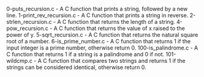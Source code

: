 0-puts_recursion.c - A C function that prints a string, followed by a new line.
1-print_rev_recursion.c - A C function that prints a string in reverse.
2-strlen_recursion.c - A C function that returns the length of a string.
4-pow_recursion.c - A C function that returns the value of x raised to the power of y.
5-sqrt_recursion.c - A C function that returns the natural square root of a number.
6-is_prime_number.c - A C function that returns 1 if the input integer is a prime number, otherwise return 0.
100-is_palindrome.c - A C function that returns 1 if a string is a palindrome and 0 if not.
101-wildcmp.c - A C function that compares two strings and returns 1 if the strings can be considered identical, otherwise return 0.
